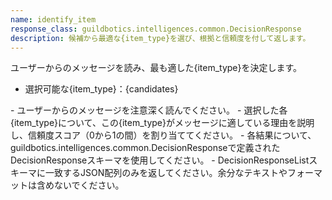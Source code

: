 ```yaml
---
name: identify_item
response_class: guildbotics.intelligences.common.DecisionResponse
description: 候補から最適な{item_type}を選び、根拠と信頼度を付して返します。
---
```


ユーザーからのメッセージを読み、最も適した{item_type}を決定します。

- 選択可能な{item_type}：{candidates}

<instructions>
- ユーザーからのメッセージを注意深く読んでください。
- 選択した各{item_type}について、この{item_type}がメッセージに適している理由を説明し、信頼度スコア（0から1の間）を割り当ててください。
- 各結果について、guildbotics.intelligences.common.DecisionResponseで定義されたDecisionResponseスキーマを使用してください。
- DecisionResponseListスキーマに一致するJSON配列のみを返してください。余分なテキストやフォーマットは含めないでください。
</instructions>
